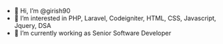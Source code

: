 - 👋 Hi, I’m @girish90
- 👀 I’m interested in PHP, Laravel, Codeigniter, HTML, CSS, Javascript, Jquery, DSA
- 🌱 I’m currently working as Senior Software Developer

<!---
girish90/girish90 is a ✨ special ✨ repository because its `README.md` (this file) appears on your GitHub profile.
You can click the Preview link to take a look at your changes.
--->
